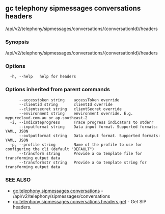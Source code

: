 ## gc telephony sipmessages conversations headers

/api/v2/telephony/sipmessages/conversations/{conversationId}/headers

### Synopsis

/api/v2/telephony/sipmessages/conversations/{conversationId}/headers

### Options

```
  -h, --help   help for headers
```

### Options inherited from parent commands

```
      --accesstoken string    accessToken override
      --clientid string       clientId override
      --clientsecret string   clientSecret override
      --environment string    environment override. E.g. mypurecloud.com.au or ap-southeast-2
  -i, --indicateprogress      Trace progress indicators to stderr
      --inputformat string    Data input format. Supported formats: YAML, JSON
      --outputformat string   Data output format. Supported formats: YAML, JSON
  -p, --profile string        Name of the profile to use for configuring the cli (default "DEFAULT")
      --transform string      Provide a Go template file for transforming output data
      --transformstr string   Provide a Go template string for transforming output data
```

### SEE ALSO

* [gc telephony sipmessages conversations](gc_telephony_sipmessages_conversations.html)	 - /api/v2/telephony/sipmessages/conversations
* [gc telephony sipmessages conversations headers get](gc_telephony_sipmessages_conversations_headers_get.html)	 - Get SIP headers.


